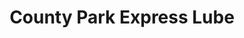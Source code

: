 ---
title: "County Park Express Lube"
url: /scottsboro/county-park-express-lube/
shop: car repair
---